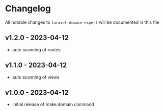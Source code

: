 # Changelog

All notable changes to `laravel-domain-expert` will be documented in this file

## v1.2.0 - 2023-04-12

- auto scanning of routes

## v1.1.0 - 2023-04-12

- auto scanning of views

## v1.0.0 - 2023-04-12

- initial release of make:domain command
